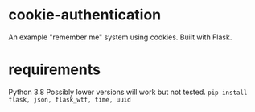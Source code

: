 # cookie-authentication
An example "remember me" system using cookies. Built with Flask.

# requirements
Python 3.8
Possibly lower versions will work but not tested.
```pip install flask, json, flask_wtf, time, uuid```
